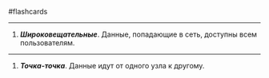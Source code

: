 #flashcards
***
1. ***Широковещательные***.
	Данные, попадающие в сеть, доступны всем пользователям.
***
1. ***Точка-точка***.
	Данные идут от одного узла к другому.
<!--SR:!2025-10-03,5,230-->